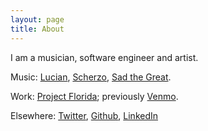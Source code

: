 ```yaml
---
layout: page
title: About
---
```


I am a musician, software engineer and artist.

Music: [Lucian](http://llucian.com), [Scherzo](http://scherzobk.bandcamp.com/), [Sad the Great](http://sadthegreat.bandcamp.com).

Work: [Project Florida](http://projectfla.com/); previously [Venmo](https://venmo.com/). 

Elsewhere: [Twitter](https://twitter.com/benzguo), [Github](https://github.com/benzguo), [LinkedIn](http://www.linkedin.com/in/benzguo)





